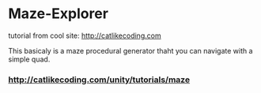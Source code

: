 Maze-Explorer
=============

tutorial from cool site: http://catlikecoding.com

This basicaly is a maze procedural generator thaht you can navigate with a simple quad.

### http://catlikecoding.com/unity/tutorials/maze
